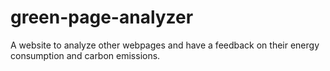 # green-page-analyzer
A website to analyze other webpages and have a feedback on their energy consumption and carbon emissions.
